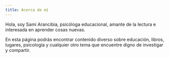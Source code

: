 ```yaml
---
title: Acerca de mí
---
```


Hola, soy Sami Arancibia, psicóloga educacional, amante de la lectura e interesada en aprender cosas nuevas.

En esta página podrás encontrar contenido diverso sobre  educación, libros, lugares, psicología y cualquier otro tema
que encuentre digno de investigar y compartir.
